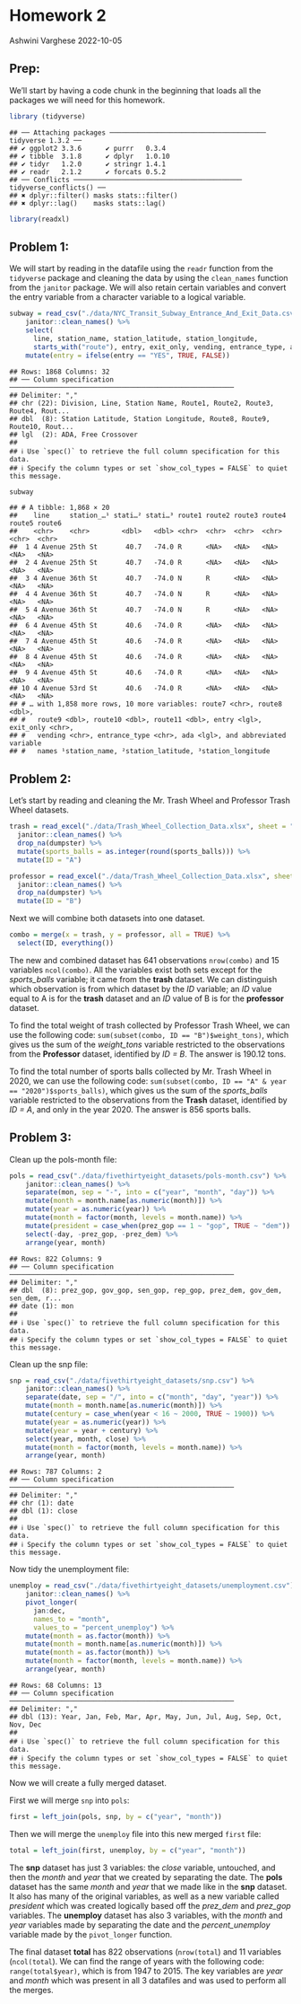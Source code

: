Homework 2
================
Ashwini Varghese
2022-10-05

## Prep:

We’ll start by having a code chunk in the beginning that loads all the
packages we will need for this homework.

``` r
library (tidyverse)
```

    ## ── Attaching packages ─────────────────────────────────────── tidyverse 1.3.2 ──
    ## ✔ ggplot2 3.3.6      ✔ purrr   0.3.4 
    ## ✔ tibble  3.1.8      ✔ dplyr   1.0.10
    ## ✔ tidyr   1.2.0      ✔ stringr 1.4.1 
    ## ✔ readr   2.1.2      ✔ forcats 0.5.2 
    ## ── Conflicts ────────────────────────────────────────── tidyverse_conflicts() ──
    ## ✖ dplyr::filter() masks stats::filter()
    ## ✖ dplyr::lag()    masks stats::lag()

``` r
library(readxl)
```

## Problem 1:

We will start by reading in the datafile using the `readr` function from
the `tidyverse` package and cleaning the data by using the `clean_names`
function from the `janitor` package. We will also retain certain
variables and convert the entry variable from a character variable to a
logical variable.

``` r
subway = read_csv("./data/NYC_Transit_Subway_Entrance_And_Exit_Data.csv") %>% 
    janitor::clean_names() %>% 
    select( 
      line, station_name, station_latitude, station_longitude, 
      starts_with("route"), entry, exit_only, vending, entrance_type, ada) %>% 
    mutate(entry = ifelse(entry == "YES", TRUE, FALSE))
```

    ## Rows: 1868 Columns: 32
    ## ── Column specification ────────────────────────────────────────────────────────
    ## Delimiter: ","
    ## chr (22): Division, Line, Station Name, Route1, Route2, Route3, Route4, Rout...
    ## dbl  (8): Station Latitude, Station Longitude, Route8, Route9, Route10, Rout...
    ## lgl  (2): ADA, Free Crossover
    ## 
    ## ℹ Use `spec()` to retrieve the full column specification for this data.
    ## ℹ Specify the column types or set `show_col_types = FALSE` to quiet this message.

``` r
subway
```

    ## # A tibble: 1,868 × 20
    ##    line     station_…¹ stati…² stati…³ route1 route2 route3 route4 route5 route6
    ##    <chr>    <chr>        <dbl>   <dbl> <chr>  <chr>  <chr>  <chr>  <chr>  <chr> 
    ##  1 4 Avenue 25th St       40.7   -74.0 R      <NA>   <NA>   <NA>   <NA>   <NA>  
    ##  2 4 Avenue 25th St       40.7   -74.0 R      <NA>   <NA>   <NA>   <NA>   <NA>  
    ##  3 4 Avenue 36th St       40.7   -74.0 N      R      <NA>   <NA>   <NA>   <NA>  
    ##  4 4 Avenue 36th St       40.7   -74.0 N      R      <NA>   <NA>   <NA>   <NA>  
    ##  5 4 Avenue 36th St       40.7   -74.0 N      R      <NA>   <NA>   <NA>   <NA>  
    ##  6 4 Avenue 45th St       40.6   -74.0 R      <NA>   <NA>   <NA>   <NA>   <NA>  
    ##  7 4 Avenue 45th St       40.6   -74.0 R      <NA>   <NA>   <NA>   <NA>   <NA>  
    ##  8 4 Avenue 45th St       40.6   -74.0 R      <NA>   <NA>   <NA>   <NA>   <NA>  
    ##  9 4 Avenue 45th St       40.6   -74.0 R      <NA>   <NA>   <NA>   <NA>   <NA>  
    ## 10 4 Avenue 53rd St       40.6   -74.0 R      <NA>   <NA>   <NA>   <NA>   <NA>  
    ## # … with 1,858 more rows, 10 more variables: route7 <chr>, route8 <dbl>,
    ## #   route9 <dbl>, route10 <dbl>, route11 <dbl>, entry <lgl>, exit_only <chr>,
    ## #   vending <chr>, entrance_type <chr>, ada <lgl>, and abbreviated variable
    ## #   names ¹​station_name, ²​station_latitude, ³​station_longitude

## Problem 2:

Let’s start by reading and cleaning the Mr. Trash Wheel and Professor
Trash Wheel datasets.

``` r
trash = read_excel("./data/Trash_Wheel_Collection_Data.xlsx", sheet = "Mr. Trash Wheel", range = "A2:N549") %>% 
  janitor::clean_names() %>% 
  drop_na(dumpster) %>% 
  mutate(sports_balls = as.integer(round(sports_balls))) %>% 
  mutate(ID = "A")
```

``` r
professor = read_excel("./data/Trash_Wheel_Collection_Data.xlsx", sheet = "Professor Trash Wheel", range = "A2:M96") %>% 
  janitor::clean_names() %>% 
  drop_na(dumpster) %>% 
  mutate(ID = "B")
```

Next we will combine both datasets into one dataset.

``` r
combo = merge(x = trash, y = professor, all = TRUE) %>% 
  select(ID, everything())
```

The new and combined dataset has 641 observations `nrow(combo)` and 15
variables `ncol(combo)`. All the variables exist both sets except for
the *sports_balls* variable; it came from the **trash** dataset. We can
distinguish which observation is from which dataset by the *ID*
variable; an *ID* value equal to A is for the **trash** dataset and an
*ID* value of B is for the **professor** dataset.

To find the total weight of trash collected by Professor Trash Wheel, we
can use the following code: `sum(subset(combo, ID == "B")$weight_tons)`,
which gives us the sum of the *weight_tons* variable restricted to the
observations from the **Professor** dataset, identified by *ID = B*. The
answer is 190.12 tons.

To find the total number of sports balls collected by Mr. Trash Wheel in
2020, we can use the following code:
`sum(subset(combo, ID == "A" & year == "2020")$sports_balls)`, which
gives us the sum of the *sports_balls* variable restricted to the
observations from the **Trash** dataset, identified by *ID = A*, and
only in the year 2020. The answer is 856 sports balls.

## Problem 3:

Clean up the pols-month file:

``` r
pols = read_csv("./data/fivethirtyeight_datasets/pols-month.csv") %>% 
    janitor::clean_names() %>% 
    separate(mon, sep = "-", into = c("year", "month", "day")) %>%
    mutate(month = month.name[as.numeric(month)]) %>% 
    mutate(year = as.numeric(year)) %>% 
    mutate(month = factor(month, levels = month.name)) %>% 
    mutate(president = case_when(prez_gop == 1 ~ "gop", TRUE ~ "dem")) %>% 
    select(-day, -prez_gop, -prez_dem) %>% 
    arrange(year, month)
```

    ## Rows: 822 Columns: 9
    ## ── Column specification ────────────────────────────────────────────────────────
    ## Delimiter: ","
    ## dbl  (8): prez_gop, gov_gop, sen_gop, rep_gop, prez_dem, gov_dem, sen_dem, r...
    ## date (1): mon
    ## 
    ## ℹ Use `spec()` to retrieve the full column specification for this data.
    ## ℹ Specify the column types or set `show_col_types = FALSE` to quiet this message.

Clean up the snp file:

``` r
snp = read_csv("./data/fivethirtyeight_datasets/snp.csv") %>% 
    janitor::clean_names() %>% 
    separate(date, sep = "/", into = c("month", "day", "year")) %>% 
    mutate(month = month.name[as.numeric(month)]) %>% 
    mutate(century = case_when(year < 16 ~ 2000, TRUE ~ 1900)) %>% 
    mutate(year = as.numeric(year)) %>% 
    mutate(year = year + century) %>% 
    select(year, month, close) %>% 
    mutate(month = factor(month, levels = month.name)) %>% 
    arrange(year, month) 
```

    ## Rows: 787 Columns: 2
    ## ── Column specification ────────────────────────────────────────────────────────
    ## Delimiter: ","
    ## chr (1): date
    ## dbl (1): close
    ## 
    ## ℹ Use `spec()` to retrieve the full column specification for this data.
    ## ℹ Specify the column types or set `show_col_types = FALSE` to quiet this message.

Now tidy the unemployment file:

``` r
unemploy = read_csv("./data/fivethirtyeight_datasets/unemployment.csv") %>% 
    janitor::clean_names() %>% 
    pivot_longer(
      jan:dec,
      names_to = "month",
      values_to = "percent_unemploy") %>% 
    mutate(month = as.factor(month)) %>% 
    mutate(month = month.name[as.numeric(month)]) %>% 
    mutate(month = as.factor(month)) %>% 
    mutate(month = factor(month, levels = month.name)) %>% 
    arrange(year, month)
```

    ## Rows: 68 Columns: 13
    ## ── Column specification ────────────────────────────────────────────────────────
    ## Delimiter: ","
    ## dbl (13): Year, Jan, Feb, Mar, Apr, May, Jun, Jul, Aug, Sep, Oct, Nov, Dec
    ## 
    ## ℹ Use `spec()` to retrieve the full column specification for this data.
    ## ℹ Specify the column types or set `show_col_types = FALSE` to quiet this message.

Now we will create a fully merged dataset.

First we will merge `snp` into `pols`:

``` r
first = left_join(pols, snp, by = c("year", "month"))
```

Then we will merge the `unemploy` file into this new merged `first`
file:

``` r
total = left_join(first, unemploy, by = c("year", "month"))
```

The **snp** dataset has just 3 variables: the *close* variable,
untouched, and then the *month* and *year* that we created by separating
the date. The **pols** dataset has the same *month* and *year* that we
made like in the **snp** dataset. It also has many of the original
variables, as well as a new variable called *president* which was
created logically based off the *prez_dem* and *prez_gop* variables. The
**unemploy** dataset has also 3 variables, with the *month* and *year*
variables made by separating the date and the *percent_unemploy*
variable made by the `pivot_longer` function.

The final dataset **total** has 822 observations (`nrow(total`) and 11
variables (`ncol(total`). We can find the range of years with the
following code: `range(total$year)`, which is from 1947 to 2015. The key
variables are *year* and *month* which was present in all 3 datafiles
and was used to perform all the merges.
